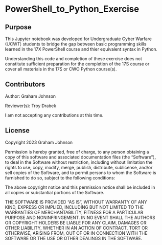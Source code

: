 # PowerShell_to_Python_Exercise
## Purpose
This Jupyter notebook was developed for Undergraduate Cyber Warfare (UCWT) students to bridge the gap between basic programming skills learned in the 17X PowerShell course and thier equivalent syntax in Python. 

Understanding this code and completion of these exercise does not constitute sufficient preparation for the completion of the 17S course or cover all materials in the 17S or CWO Python course(s).

## Contributors
Author: Graham Johnson

Reviewer(s): Troy Drabek

I am not accepting any contributions at this time. 

## License 
Copyright 2023 Graham Johnson

Permission is hereby granted, free of charge, to any person obtaining a copy of this software and associated documentation files (the “Software”), to deal in the Software without restriction, including without limitation the rights to use, copy, modify, merge, publish, distribute, sublicense, and/or sell copies of the Software, and to permit persons to whom the Software is furnished to do so, subject to the following conditions:

The above copyright notice and this permission notice shall be included in all copies or substantial portions of the Software.

THE SOFTWARE IS PROVIDED “AS IS”, WITHOUT WARRANTY OF ANY KIND, EXPRESS OR IMPLIED, INCLUDING BUT NOT LIMITED TO THE WARRANTIES OF MERCHANTABILITY, FITNESS FOR A PARTICULAR PURPOSE AND NONINFRINGEMENT. IN NO EVENT SHALL THE AUTHORS OR COPYRIGHT HOLDERS BE LIABLE FOR ANY CLAIM, DAMAGES OR OTHER LIABILITY, WHETHER IN AN ACTION OF CONTRACT, TORT OR OTHERWISE, ARISING FROM, OUT OF OR IN CONNECTION WITH THE SOFTWARE OR THE USE OR OTHER DEALINGS IN THE SOFTWARE.
